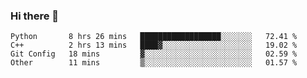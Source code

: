 ### Hi there 👋

<!--START_SECTION:waka-->

```text
Python       8 hrs 26 mins   ██████████████████░░░░░░░   72.41 %
C++          2 hrs 13 mins   ████▓░░░░░░░░░░░░░░░░░░░░   19.02 %
Git Config   18 mins         ▓░░░░░░░░░░░░░░░░░░░░░░░░   02.59 %
Other        11 mins         ▒░░░░░░░░░░░░░░░░░░░░░░░░   01.57 %
```

<!--END_SECTION:waka-->
